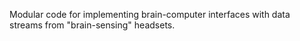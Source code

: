 Modular code for implementing brain-computer interfaces with data streams from "brain-sensing" headsets.